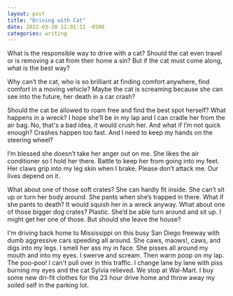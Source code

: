 ```yaml
---
layout: post
title: "Driving with Cat"
date: 2022-03-30 12:01:11 -0500
categories: writing
---
```


What is the responsible way to drive with a cat? Should the cat even travel or is removing a cat from their home a sin? But if the cat must come along, what is the best way?

Why can’t the cat, who is so brilliant at finding comfort anywhere, find comfort in a moving vehicle? Maybe the cat is screaming because she can see into the future, her death in a car crash?

Should the cat be allowed to roam free and find the best spot herself? What happens in a wreck? I hope she’ll be in my lap and I can cradle her from the air bag. No, that's a bad idea, it would crush her. And what if I’m not quick enough? Crashes happen too fast. And I need to keep my hands on the steering wheel?

I’m blessed she doesn’t take her anger out on me. She likes the air conditioner so I hold her there. Battle to keep her from going into my feet. Her claws grip into my leg skin when I brake. Please don’t attack me. Our lives depend on it.

What about one of those soft crates? She can hardly fit inside. She can’t sit up or turn her body around. She pants when she’s trapped in there. What if she pants to death? It would squish her in a wreck anyway. What about one of those bigger dog crates? Plastic. She’d be able turn around and sit up. I might get her one of those. But should she leave the house?

I'm driving back home to Mississippi on this busy San Diego freeway with dumb aggressive cars speeding all around. She caws, maows!, caws, and digs into my legs. I smell her ass my in face. She pisses all around my mouth and into my eyes. I swerve and scream. Then warm poop on my lap. The poo-poo! I can't pull over in this traffic. I change lane by lane with piss burning my eyes and the cat Sylvia relieved. We stop at Wal-Mart. I buy some new dri-fit clothes for the 23 hour drive home and throw away my soiled self in the parking lot.
